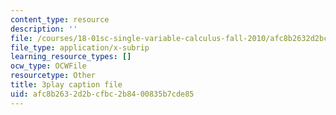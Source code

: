 ```yaml
---
content_type: resource
description: ''
file: /courses/18-01sc-single-variable-calculus-fall-2010/afc8b2632d2bcfbc2b8400835b7cde85_5q_3FDOkVRQ.srt
file_type: application/x-subrip
learning_resource_types: []
ocw_type: OCWFile
resourcetype: Other
title: 3play caption file
uid: afc8b263-2d2b-cfbc-2b84-00835b7cde85
---
```

